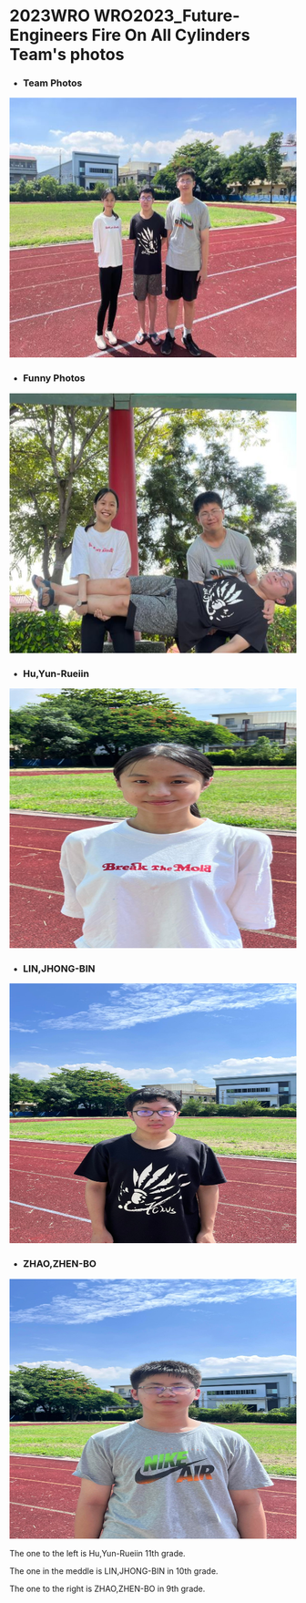 2023WRO WRO2023_Future-Engineers Fire On All Cylinders  
Team's photos  
====
- ### Team Photos  
<div align="center"><img src="team_photo.jpg" width = "562" height = "456" alt="圖體照"  />  </div>

- ### Funny Photos  
<div align="center"><img src="funny_photo.jpg" width = "562" height = "456" alt="趣味照" /> </div>

- ### Hu,Yun-Rueiin
<div align="center"><img src="Hu.jpg" width = "562" height = "456" alt="胡允瑞"  />  </div>

- ### LIN,JHONG-BIN
<div align="center"><img src="lin.jpg" width = "562" height = "456" alt="林仲斌"  /> </div>

- ### ZHAO,ZHEN-BO
<div align="center"><img src="Bo.jpg" width = "562" height = "456" alt="趙振博"  /> </div>

The one to the left is Hu,Yun-Rueiin 11th grade.

The one in the meddle is LIN,JHONG-BIN in 10th grade.

The one to the right is ZHAO,ZHEN-BO in 9th grade.

